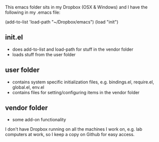 This emacs folder sits in my Dropbox (OSX & Windows) and I have the following in my .emacs file:

(add-to-list 'load-path "~/Dropbox/emacs")
(load "init")

init.el
-------
- does add-to-list and load-path for stuff in the vendor folder
- loads stuff from the user folder

user folder
-----------
- contains system specific initialization files, e.g. bindings.el, require.el, global.el, env.el
- contains files for setting/configuring items in the vendor folder 

vendor folder
-------------
- some add-on functionality


I don't have Dropbox running on all the machines I work on, e.g. lab computers at work, so I keep a copy on Github for easy access.